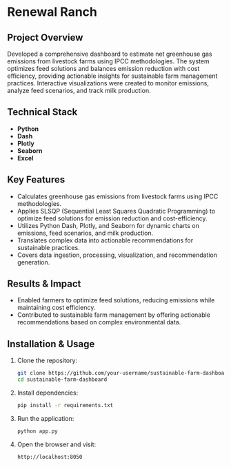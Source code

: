 # Renewal Ranch

## Project Overview
Developed a comprehensive dashboard to estimate net greenhouse gas emissions from livestock farms using IPCC methodologies. The system optimizes feed solutions and balances emission reduction with cost efficiency, providing actionable insights for sustainable farm management practices. Interactive visualizations were created to monitor emissions, analyze feed scenarios, and track milk production.

## Technical Stack
- **Python**
- **Dash**
- **Plotly**
- **Seaborn**
- **Excel**

## Key Features
- Calculates greenhouse gas emissions from livestock farms using IPCC methodologies.
- Applies SLSQP (Sequential Least Squares Quadratic Programming) to optimize feed solutions for emission reduction and cost-efficiency.
- Utilizes Python Dash, Plotly, and Seaborn for dynamic charts on emissions, feed scenarios, and milk production.
- Translates complex data into actionable recommendations for sustainable practices.
- Covers data ingestion, processing, visualization, and recommendation generation.

## Results & Impact
- Enabled farmers to optimize feed solutions, reducing emissions while maintaining cost efficiency.
- Contributed to sustainable farm management by offering actionable recommendations based on complex environmental data.

## Installation & Usage
1. Clone the repository:
   ```sh
   git clone https://github.com/your-username/sustainable-farm-dashboard.git
   cd sustainable-farm-dashboard
   ```
2. Install dependencies:
   ```sh
   pip install -r requirements.txt
   ```
3. Run the application:
   ```sh
   python app.py
   ```
4. Open the browser and visit:
   ```
   http://localhost:8050
   ```
